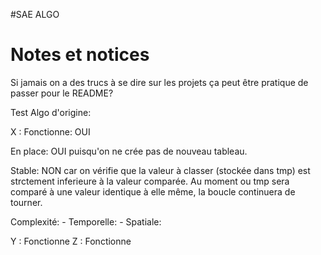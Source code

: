 #SAE ALGO

# Notes et notices
Si jamais on a des trucs à se dire sur les projets ça peut être pratique de passer pour le README? 

Test Algo d'origine:

X : Fonctionne: OUI

En place: OUI puisqu'on ne crée pas de nouveau tableau.

Stable: NON car on vérifie que la valeur à classer (stockée dans tmp) est strctement inferieure à
la valeur comparée. Au moment ou tmp sera comparé à une valeur identique à elle même, la boucle 
continuera de tourner.

Complexité: 
    - Temporelle:
    - Spatiale:

Y : Fonctionne
Z : Fonctionne
